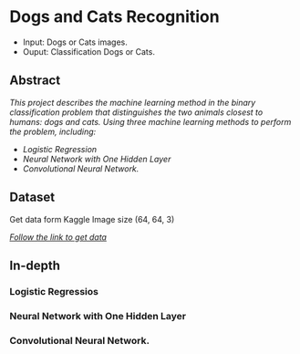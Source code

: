# Dogs and Cats Recognition
  * Input: Dogs or Cats images.
  * Ouput: Classification Dogs or Cats. 
## Abstract
  *This project describes the machine learning method in the binary classification problem that distinguishes the two animals closest to humans: dogs and cats. Using three machine learning methods to perform the problem, including:*
  * *Logistic Regression* 
  * *Neural Network with One Hidden Layer* 
  * *Convolutional Neural Network.*

## Dataset
  Get data form Kaggle
  Image size (64, 64, 3) 
  
*[Follow the link to get data](https://drive.google.com/drive/folders/1m8QMw8JHTn77DefCox0IYVXILwbFN1F2)*

## In-depth 
  ### Logistic Regressios



  ### Neural Network with One Hidden Layer

  
  
  ### Convolutional Neural Network.
